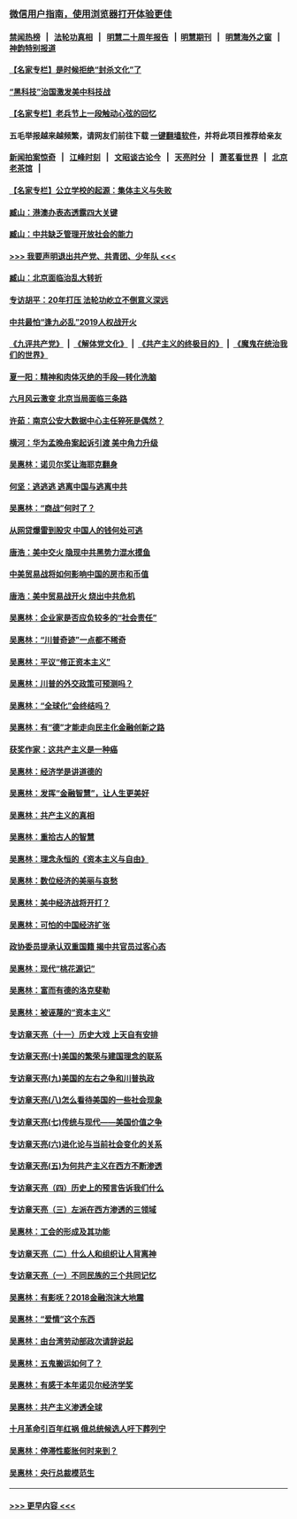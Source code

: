 ### [微信用户指南，使用浏览器打开体验更佳](https://github.com/gfw-breaker/banned-news1/blob/master/indexes/wechat-guide.md?t=0)
#### [禁闻热榜](热点新闻.md?t=0)  &nbsp;&nbsp;|&nbsp;&nbsp; [法轮功真相](https://github.com/gfw-breaker/truth/blob/master/README.md?t=0) &nbsp;&nbsp;|&nbsp;&nbsp; [明慧二十周年报告](https://github.com/gfw-breaker/mh-reports/blob/master/README.md?t=0) &nbsp;&nbsp;|&nbsp;&nbsp;[明慧期刊](https://github.com/gfw-breaker/mh-qikan) &nbsp;&nbsp;|&nbsp;&nbsp; [明慧海外之窗](https://github.com/gfw-breaker/mh-news/blob/master/README.md?t=0) &nbsp;&nbsp;|&nbsp;&nbsp; [神韵特别报道](https://github.com/gfw-breaker/mh-news/blob/master/shenyun.md?t=0)
#### [【名家专栏】是时候拒绝“封杀文化”了](../pages/nsc423/n11814093.md?t=02101333) 
#### [“黑科技”治国激发美中科技战](../pages/nsc423/n11638056.md?t=02101333) 
#### [【名家专栏】老兵节上一段触动心弦的回忆](../pages/nsc423/n11646016.md?t=02101333) 
#### 五毛举报越来越频繁，请网友们前往下载 [一键翻墙软件](https://github.com/gfw-breaker/ssr-accounts)，并将此项目推荐给亲友
#### [新闻拍案惊奇](https://github.com/gfw-breaker/banned-news1/blob/master/pages/link4.md) &nbsp;&nbsp;|&nbsp;&nbsp; [江峰时刻](https://github.com/gfw-breaker/banned-news1/blob/master/pages/link4.md) &nbsp;&nbsp;|&nbsp;&nbsp; [文昭谈古论今](https://github.com/gfw-breaker/banned-news1/blob/master/pages/link4.md) &nbsp;&nbsp;|&nbsp;&nbsp; [天亮时分](https://github.com/gfw-breaker/banned-news1/blob/master/pages/link4.md) &nbsp;&nbsp;|&nbsp;&nbsp; [萧茗看世界](https://github.com/gfw-breaker/banned-news1/blob/master/pages/link4.md) &nbsp;&nbsp;|&nbsp;&nbsp; [北京老茶馆](https://github.com/gfw-breaker/banned-news1/blob/master/pages/link4.md) &nbsp;&nbsp;|&nbsp;&nbsp; 
#### [【名家专栏】公立学校的起源：集体主义与失败](../pages/nsc423/n11601833.md?t=02101333) 
#### [臧山：港澳办表态透露四大关键](../pages/nsc423/n11421628.md?t=02101333) 
#### [臧山：中共缺乏管理开放社会的能力](../pages/nsc423/n11407457.md?t=02101333) 
#### [>>> 我要声明退出共产党、共青团、少年队 <<<](https://github.com/begood0513/goodnews/blob/master/quit/letter.md) 
#### [臧山：北京面临治乱大转折](../pages/nsc423/n11406895.md?t=02101333) 
#### [专访胡平：20年打压 法轮功屹立不倒意义深远](../pages/nsc423/n11398800.md?t=02101333) 
#### [中共最怕“逢九必乱”2019人权战开火](../pages/nsc423/n11385248.md?t=02101333) 
#### [《九评共产党》](https://github.com/begood0513/9ping.md/blob/master/README.md) &nbsp;|&nbsp; [《解体党文化》](../../../../jtdwh.md/blob/master/README.md)  &nbsp;|&nbsp; [《共产主义的终极目的》](../../../../gczydzjmd.md/blob/master/README.md) &nbsp;|&nbsp; [《魔鬼在统治我们的世界》](../../../../mgztzwmdsj.md/blob/master/README.md) 
#### [夏一阳：精神和肉体灭绝的手段—转化洗脑](../pages/nsc423/n11368250.md?t=02101333) 
#### [六月风云激变 北京当局面临三条路](../pages/nsc423/n11313668.md?t=02101333) 
#### [许茹：南京公安大数据中心主任猝死是偶然？](../pages/nsc423/n11064744.md?t=02101333) 
#### [横河：华为孟晚舟案起诉引渡 美中角力升级](../pages/nsc423/n11027230.md?t=02101333) 
#### [吴惠林：诺贝尔奖让海耶克翻身](../pages/nsc423/n10890049.md?t=02101333) 
#### [何坚：逃逃逃 逃离中国与逃离中共](../pages/nsc423/n10592891.md?t=02101333) 
#### [吴惠林：“商战”何时了？](../pages/nsc423/n10573558.md?t=02101333) 
#### [从网贷爆雷到股灾 中国人的钱何处可逃](../pages/nsc423/n10572800.md?t=02101333) 
#### [唐浩：美中交火 隐现中共黑势力混水摸鱼](../pages/nsc423/n10544040.md?t=02101333) 
#### [中美贸易战将如何影响中国的房市和币值](../pages/nsc423/n10543697.md?t=02101333) 
#### [唐浩：美中贸易战开火 烧出中共危机](../pages/nsc423/n10540126.md?t=02101333) 
#### [吴惠林：企业家是否应负较多的“社会责任”](../pages/nsc423/n10535022.md?t=02101333) 
#### [吴惠林：“川普奇迹”一点都不稀奇](../pages/nsc423/n10512808.md?t=02101333) 
#### [吴惠林：平议“修正资本主义”](../pages/nsc423/n10495724.md?t=02101333) 
#### [吴惠林：川普的外交政策可预测吗？](../pages/nsc423/n10462387.md?t=02101333) 
#### [吴惠林：“全球化”会终结吗？](../pages/nsc423/n10452838.md?t=02101333) 
#### [吴惠林：有“德”才能走向民主化金融创新之路](../pages/nsc423/n10432292.md?t=02101333) 
#### [获奖作家：这共产主义是一种癌](../pages/nsc423/n10431541.md?t=02101333) 
#### [吴惠林：经济学是讲道德的](../pages/nsc423/n10398014.md?t=02101333) 
#### [吴惠林：发挥“金融智慧”，让人生更美好](../pages/nsc423/n10375019.md?t=02101333) 
#### [吴惠林：共产主义的真相](../pages/nsc423/n10351394.md?t=02101333) 
#### [吴惠林：重拾古人的智慧](../pages/nsc423/n10337691.md?t=02101333) 
#### [吴惠林：理念永恒的《资本主义与自由》](../pages/nsc423/n10316274.md?t=02101333) 
#### [吴惠林：数位经济的美丽与哀愁](../pages/nsc423/n10292946.md?t=02101333) 
#### [吴惠林：美中经济战将开打？](../pages/nsc423/n10258825.md?t=02101333) 
#### [吴惠林：可怕的中国经济扩张](../pages/nsc423/n10219147.md?t=02101333) 
#### [政协委员提承认双重国籍 揭中共官员过客心态](../pages/nsc423/n10208809.md?t=02101333) 
#### [吴惠林：现代“桃花源记”](../pages/nsc423/n10185234.md?t=02101333) 
#### [吴惠林：富而有德的洛克斐勒](../pages/nsc423/n10142264.md?t=02101333) 
#### [吴惠林：被诬蔑的“资本主义”](../pages/nsc423/n10124816.md?t=02101333) 
#### [专访章天亮（十一）历史大戏 上天自有安排](../pages/nsc423/n10094905.md?t=02101333) 
#### [专访章天亮(十)美国的繁荣与建国理念的联系](../pages/nsc423/n10094899.md?t=02101333) 
#### [专访章天亮(九)美国的左右之争和川普执政](../pages/nsc423/n10094889.md?t=02101333) 
#### [专访章天亮(八)怎么看待美国的一些社会现象](../pages/nsc423/n10094857.md?t=02101333) 
#### [专访章天亮(七)传统与现代——美国价值之争](../pages/nsc423/n10093140.md?t=02101333) 
#### [专访章天亮(六)进化论与当前社会变化的关系](../pages/nsc423/n10092036.md?t=02101333) 
#### [专访章天亮(五)为何共产主义在西方不断渗透](../pages/nsc423/n10083620.md?t=02101333) 
#### [专访章天亮（四）历史上的预言告诉我们什么](../pages/nsc423/n10083606.md?t=02101333) 
#### [专访章天亮（三）左派在西方渗透的三领域](../pages/nsc423/n10081115.md?t=02101333) 
#### [吴惠林：工会的形成及其功能](../pages/nsc423/n10080633.md?t=02101333) 
#### [专访章天亮（二）什么人和组织让人背离神](../pages/nsc423/n10076637.md?t=02101333) 
#### [专访章天亮（一）不同民族的三个共同记忆](../pages/nsc423/n10074188.md?t=02101333) 
#### [吴惠林：有影呒？2018金融泡沫大地震](../pages/nsc423/n10040534.md?t=02101333) 
#### [吴惠林：“爱情”这个东西](../pages/nsc423/n10019423.md?t=02101333) 
#### [吴惠林：由台湾劳动部政次请辞说起](../pages/nsc423/n9979679.md?t=02101333) 
#### [吴惠林：五鬼搬运如何了？](../pages/nsc423/n9925338.md?t=02101333) 
#### [吴惠林：有感于本年诺贝尔经济学奖](../pages/nsc423/n9871883.md?t=02101333) 
#### [吴惠林：共产主义渗透全球](../pages/nsc423/n9812748.md?t=02101333) 
#### [十月革命引百年红祸 俄总统候选人吁下葬列宁](../pages/nsc423/n9810182.md?t=02101333) 
#### [吴惠林：停滞性膨胀何时来到？](../pages/nsc423/n9764136.md?t=02101333) 
#### [吴惠林：央行总裁模范生](../pages/nsc423/n9728134.md?t=02101333) 

----
#### [ >>> 更早内容 <<< ](../indexes/nsc423-earlier.md)
